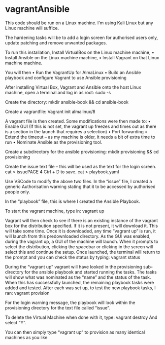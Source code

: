 # vagrantAnsible

This code should be run on a Linux machine. I'm using Kali Linux but any Linux machine will suffice.

The hardening tasks will be to add a login screen for authorised users only, update patching and remove unwanted packages.

To run this installation, Install VirtualBox on the Linux machine machine, • Install Ansible on the Linux machine machine, • Install Vagrant on that Linux machine machine.

You will then • Run the VagrantUp for AlmaLinux • Build an Ansible playbook and configure Vagrant to use Ansible provisioning

After installing Virtual Box, Vagrant and Ansible onto the host Linux machine, open a terminal and log in as root: sudo -s

Create the directory: mkdir ansible-book && cd ansible-book

Create a vagrantfile: Vagrant init almalinux/8

A vagrant file is then created. Some modifications were then made to: • Enable GUI (If this is not set, the vagrant up freezes and times out as there is a section in the launch that requires a selection) • Port forwarding • Extend the timeout – as my machine is older, it needs a bit of extra time to run • Nominate Ansible as the provisioning tool.

Create a subdirectory for the ansible provisioning: mkdir provisioning && cd provisioning

Create the issue text file – this will be used as the text for the login screen. cat > issuePAGE 4 Ctrl + D to save. cat > playbook.yaml

Use VSCode to modify the above two files. In the “issue” file, I created a generic Authorisation warning stating that it to be accessed by authorised people only.

In the “playbook” file, this is where I created the Ansible Playbook.

To start the vagrant machine, type in: vagrant up

Vagrant will then check to see if there is an existing instance of the vagrant box for the distribution specified. If it is not present, it will download it. This will take some time. Once it is downloaded, any time “vagrant up” is run, it will launch from this predownloaded directory. As the GUI was enabled, during the vagrant up, a GUI of the machine will launch. When it prompts to select the distribution, clicking the spacebar or clicking in the screen will select this and continue the setup. Once launched, the terminal will return to the prompt and you can check the status by typing: vagrant status

During the “vagrant up” vagrant will have looked in the provisioning sub-directory for the ansible playbook and started running the tasks. The tasks will show what was nominated as the “name” and the status of the task. When this has successfully launched, the remaining playbook tasks were added and tested. After each was set up, to test the new playbook tasks, I ran: vagrant provision

For the login warning message, the playbook will look within the provisioning directory for the text file called “issue”.

To delete the Virtual Machine when done with it, type: vagrant destroy And select “Y”.

You can then simply type “vagrant up” to provision as many identical machines as you like
